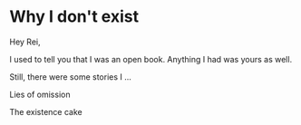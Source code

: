 # Why I don't exist

Hey Rei,

I used to tell you that I was an open book.
Anything I had was yours as well.

Still, there were some stories I ...

Lies of omission

The existence cake
